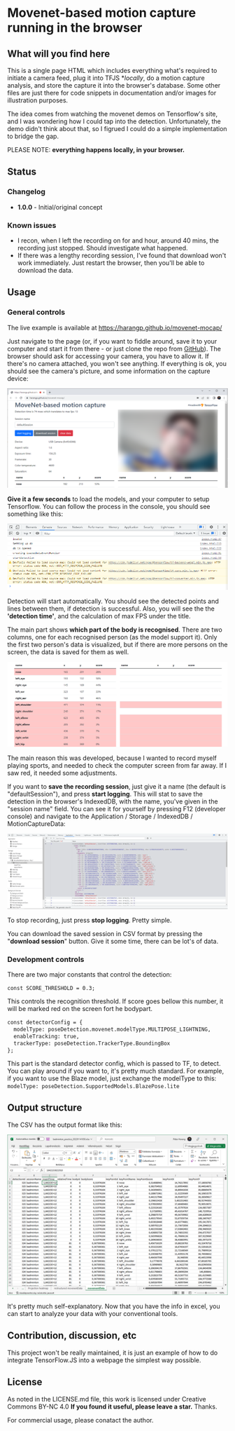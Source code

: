 # Movenet-based motion capture running in the browser

## What will you find here

This is a single page HTML which includes everything what's required to initiate a camera feed, plug it into TFJS **locally*, do a motion capture analysis, and store the capture it into the browser's database. Some other files are just there for code snippets in documentation and/or images for illustration purposes.

The idea comes from watching the movenet demos on Tensorflow's site, and I was wondering how I could tap into the detection. Unfortunately, the demo didn't think about that, so I figrued I could do a simple implementation to bridge the gap.

PLEASE NOTE: **everything happens locally, in your browser.**

## Status

### Changelog

- **1.0.0** - Initial/original concept

### Known issues

- I recon, when I left the recording on for and hour, around 40 mins, the recording just stopped. Should investigate what happened.
- If there was a lengthy recording session, I've found that download won't work immediately. Just restart the browser, then you'll be able to download the data.

## Usage

### General controls

The live example is available at https://harangp.github.io/movenet-mocap/

Just navigate to the page (or, if you want to fiddle around, save it to your computer and start it from there - or just clone the repo from [GitHub](https://github.com/harangp/movenet-mocap)). The browser should ask for accessing your camera, you have to allow it. If there's no camera attached, you won't see anything. If everything is ok, you should see the camera's picture, and some information on the capture device:

![capture device information](images/captureDeviceInfo_v3.png)

**Give it a few seconds** to load the models, and your computer to setup Tensorflow. You can follow the process in the console, you should see something like this:

![console upon successful startup](images/console.png)

Detection will start automatically. You should see the detected points and lines between them, if detection is successful. Also, you will see the the **'detection time'**, and the calculation of max FPS under the title.

The main part shows **which part of the body is recognised**. There are two columns, one for each recognised person (as the model support it). Only the first two person's data is visualized, but if there are more persons on the screen, the data is saved for them as well.

![recognised body parts](images/mocapScreen.png)

The main reason this was developed, because I wanted to record myself playing sports, and needed to check the computer screen from far away. If I saw red, it needed some adjustments.

If you want to **save the recording session**, just give it a name (the default is "defaultSession"), and press **start logging**. This will stat to save the detection in the browser's IndexedDB, with the name, you've given in the "session name" field. You can see it for yourself by pressing F12 (developer console) and navigate to the Application / Storage / IndexedDB / MotionCaptureData:

![motin capture data in IndexedDB](images/indexedDExample.png)

To stop recording, just press **stop logging**. Pretty simple.

You can download the saved session in CSV format by pressing the "**download session**" button. Give it some time, there can be lot's of data.

### Development controls

There are two major constants that control the detection:

``` JS
const SCORE_THRESHOLD = 0.3;
```
This controls the recognition threshold. If score goes bellow this number, it will be marked red  on the screen fort he bodypart.

``` JS
const detectorConfig = {
  modelType: poseDetection.movenet.modelType.MULTIPOSE_LIGHTNING,
  enableTracking: true,
  trackerType: poseDetection.TrackerType.BoundingBox
};
```
This part is the standard detector config, which is passed to TF, to detect. You can play around if you want to, it's pretty much standard. For example, if you want to use the Blaze model, just exchange the modelType to this: `modelType: poseDetection.SupportedModels.BlazePose.lite`

## Output structure

The CSV has the output format like this:

![Excel data snipet](images/excelData.png)

It's pretty much self-explanatory. Now that you have the info in excel, you can start to analyze your data with your conventional tools.

## Contribution, discussion, etc

This project won't be really maintained, it is just an example of how to do integrate TensorFlow.JS into a webpage the simplest way possible.

## License

As noted in the LICENSE.md file, this work is licensed under Creative Commons BY-NC 4.0 **If you found it useful, please leave a star.** Thanks.

For commercial usage, please conatact the author.